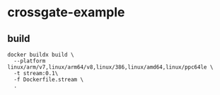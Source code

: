 # crossgate-example

## build

```
docker buildx build \
  --platform linux/arm/v7,linux/arm64/v8,linux/386,linux/amd64,linux/ppc64le \
  -t stream:0.1\
  -f Dockerfile.stream \
  .
```
